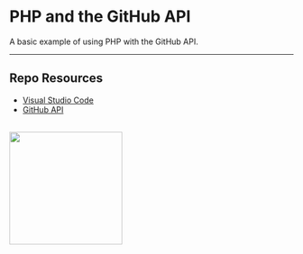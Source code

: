 # PHP and the GitHub API

A basic example of using PHP with the GitHub API. 

***

## Repo Resources

* [Visual Studio Code](https://code.visualstudio.com/) 
* [GitHub API](https://docs.github.com/en/rest)

<br>
<a href="https://codeadam.ca">
<img src="https://cdn.codeadam.ca/images@1.0.0/codeadam-logo-coloured-horizontal.png" width="200">
</a>

